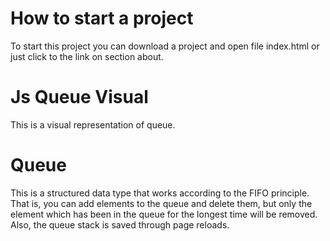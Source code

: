# How to start a project

To start this project you can download a project and open file index.html or just click to the link on section about.

# Js Queue Visual

This is a visual representation of queue.

# Queue

This is a structured data type that works according to the FIFO principle. That is, you can add elements to the queue and delete them, but only the element which has been in the queue for the longest time will be removed. Also, the queue stack is saved through page reloads.
